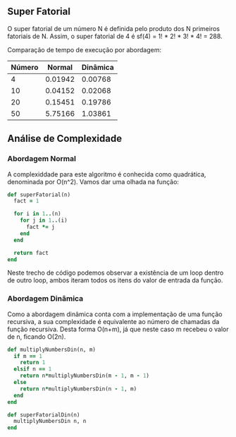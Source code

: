 ## Super Fatorial

O super fatorial de um número N é definida pelo produto dos N primeiros fatoriais de N. Assim, o super fatorial de 4 é sf(4) = 1! * 2! * 3! * 4! = 288.

Comparação de tempo de execução por abordagem:

| Número   |Normal   |Dinâmica |
|----------|---------|---------|
| 4        | 0.01942 | 0.00768 |
| 10       | 0.04152 | 0.02068 |
| 20       | 0.15451 | 0.19786 |
| 50       | 5.75166 | 1.03861 |


## Análise de Complexidade 

### Abordagem Normal

A complexiddade para este algoritmo é conhecida como quadrática, denominada por O(n^2). Vamos dar uma olhada na função: 

```ruby
def superFatorial(n)
  fact = 1

  for i in 1..(n)
    for j in 1..(i)
      fact *= j
    end
  end   

  return fact
end
```

Neste trecho de código podemos observar a existência de um loop dentro de outro loop, ambos iteram todos os itens do valor de entrada da função.

### Abordagem Dinâmica

Como a abordagem dinâmica conta com a implementação de uma função recursiva, a sua complexidade é equivalente ao número de chamadas da função recursiva. Desta forma O(n+m), já que neste caso m recebeu o valor de n, ficando O(2n).

```ruby 
def multiplyNumbersDin(n, m)
  if m == 1
    return 1
  elsif n == 1
    return n*multiplyNumbersDin(m - 1, m - 1)
  else 
    return n*multiplyNumbersDin(n - 1, m)
  end
end

def superFatorialDin(n)
  multiplyNumbersDin n, n
end
``` 